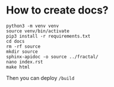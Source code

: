 # How to create docs?
```
python3 -m venv venv
source venv/bin/activate
pip3 install -r requirements.txt
cd docs
rm -rf source
mkdir source
sphinx-apidoc -o source ../fractal/
nano index.rst
make html
```
Then you can deploy `/build`
